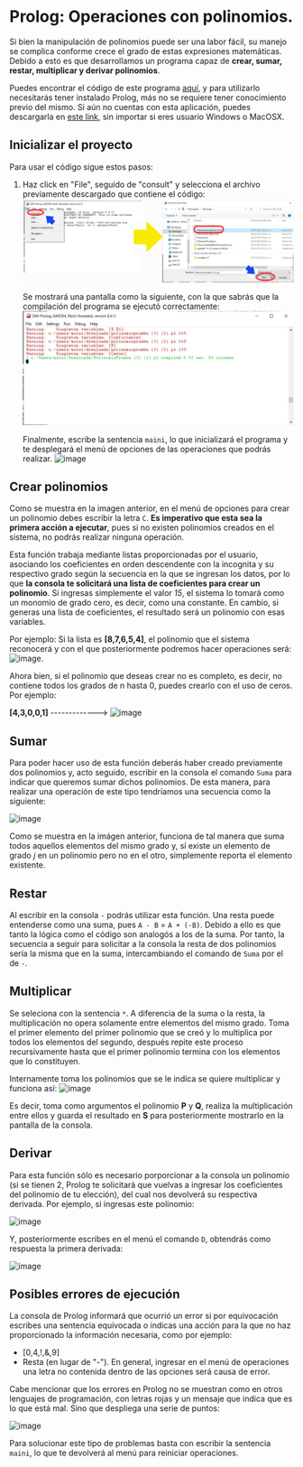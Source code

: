 # Prolog: Operaciones con polinomios.

Si bien la manipulación de polinomios puede ser una labor fácil, su manejo se complica conforme crece el grado de estas expresiones matemáticas. Debido a esto es que desarrollamos un programa capaz de **crear, sumar, restar, multiplicar y derivar polinomios**.

Puedes encontrar el código de este programa [aquí](https://github.com/Jony198207/ProyectoProlog/blob/main/C%C3%B3digo_Operador_de_Polinomios), y para utilizarlo necesitarás tener instalado Prolog, más no se requiere tener conocimiento previo del mismo. Si aún no cuentas con esta aplicación, puedes descargarla en [este link](https://www.swi-prolog.org/download/stable), sin importar si eres usuario Windows o MacOSX.


## Inicializar el proyecto

Para usar el código sigue estos pasos:

1) Haz click en "File", seguido de "consult" y selecciona el archivo previamente descargado que contiene el código:
![Imágen2](https://github.com/179786-moises/imagen/blob/main/B2.jpeg)

   Se mostrará una pantalla como la siguiente, con la que sabrás que la compilación del programa se ejecutó correctamente:
  ![Imágen3](https://github.com/179786-moises/imagen/blob/main/B3.jpeg)

   Finalmente, escribe la sentencia `maini`, lo que inicializará el programa y te desplegará el menú de opciones de las operaciones que podrás realizar.
   ![image](https://user-images.githubusercontent.com/101894380/159102602-e9dc22f7-b1d0-44e8-aa49-48c68f4a07ac.png)

## Crear polinomios 

Como se muestra en la imagen anterior, en el menú de opciones para crear un polinomio debes escribir la letra `C`. **Es imperativo que esta sea la primera acción a ejecutar**, pues si no existen polinomios creados en el sistema, no podrás realizar ninguna operación.

Esta función trabaja mediante listas proporcionadas por el usuario, asociando los coeficientes en orden descendente con la incognita y su respectivo grado según la secuencia en la que se ingresan los datos, por lo que **la consola te solicitará una lista de coeficientes para crear un polinomio**. Si ingresas simplemente el valor *15*, el sistema lo tomará como un monomio de grado cero, es decir, como una constante. En cambio, si generas una lista de coeficientes, el resultado será un polinomio con esas variables.

Por ejemplo: 
Si la lista es **[8,7,6,5,4]**, el polinomio que el sistema reconocerá y con el que posteriormente podremos hacer operaciones será:
                                    ![image](https://user-images.githubusercontent.com/101894380/159103921-39d9280b-77e3-4651-a90f-b510674e821d.png).

Ahora bien, si el polinomio que deseas crear no es completo, es decir, no contiene todos los grados de n hasta 0, puedes crearlo con el uso de ceros. Por ejemplo:


**[4,3,0,0,1]** ------------->   ![image](https://user-images.githubusercontent.com/101894380/159104133-5f5008ee-068e-41ff-bf25-6575785e69e3.png)

## Sumar

Para poder hacer uso de esta función deberás haber creado previamente dos polinomios y, acto seguido, escribir en la consola el comando `Suma` para indicar que queremos sumar dichos polinomios. De esta manera, para realizar una operación de este tipo tendríamos una secuencia como la siguiente:

![image](https://user-images.githubusercontent.com/101894380/159105013-e66e20f9-e278-4c6f-940f-44d3cec94694.png)

Como se muestra en la imágen anterior, funciona de tal manera que suma todos aquellos elementos del mismo grado y, sí existe un elemento de grado *j* en un polinomio pero no en el otro, simplemente reporta el elemento existente.

## Restar

Al escribir en la consola `-` podrás utilizar esta función. Una resta puede entenderse como una suma, pues `A - B` = `A + (-B)`. Debido a ello es que tanto la lógica como el código son analogós a los de la suma. Por tanto, la secuencia a seguir para solicitar a la consola la resta de dos polinomios sería la misma que en la suma, intercambiando el comando de `Suma` por el de `-`.

## Multiplicar

Se seleciona con la sentencia  `*`. A diferencia de la suma o la resta, la multiplicación no opera solamente entre elementos del mismo grado. Toma el primer elemento del primer polinomio que se creó y lo multiplica por todos los elementos del segundo, después repite este proceso recursivamente hasta que el primer polinomio termina con los elementos que lo constituyen.

Internamente toma los polinomios que se le indica se quiere multiplicar y funciona así: 
![image](https://user-images.githubusercontent.com/101894380/159106566-50e72bbe-349e-492b-a0bc-085f61db3a17.png)

Es decir, toma como argumentos el polinomio **P** y **Q**, realiza la multiplicación entre ellos y guarda el resultado en **S** para posteriormente mostrarlo en la pantalla de la consola.

## Derivar

Para esta función sólo es necesario porporcionar a la consola un polinomio (si se tienen 2, Prolog te solicitará que vuelvas a ingresar los coeficientes del polinomio de tu elección), del cual nos devolverá su respectiva derivada.
Por ejemplo, si ingresas este polinomio:

![image](https://user-images.githubusercontent.com/101894380/159107454-cf57cf95-684c-4159-b75f-9dedad7bee0f.png)

Y, posteriormente escribes en el menú el comando  `D`, obtendrás como respuesta la primera derivada:

![image](https://user-images.githubusercontent.com/101894380/159107352-b995529e-f679-4b88-9f9e-77b6414e8d05.png)

## Posibles errores de ejecución 

La consola de Prolog informará que ocurrió un error si por equivocación escribes una sentencia equivocada o indicas una acción para la que no haz proporcionado la información necesaria, como por ejemplo:
   - [0,4,!,&,9]
   - Resta (en lugar de "-"). En general, ingresar en el menú de operaciones una letra no contenida dentro de las opciones será causa de error. 

Cabe mencionar que los errores en Prolog no se muestran como en otros lenguajes de programación, con letras rojas y un mensaje que indica que es lo que está mal. Sino que despliega una serie de puntos:

![image](https://user-images.githubusercontent.com/101894380/159106274-00e8e065-aaf8-4c15-a4c5-e38426f6b636.png)

Para solucionar este tipo de problemas basta con escribir la sentencia `maini`, lo que te devolverá al menú para reiniciar operaciones.
